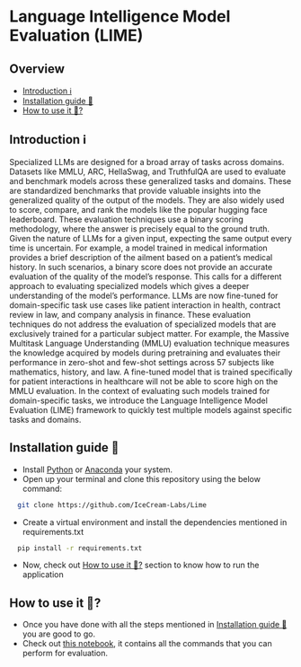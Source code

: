 # Language Intelligence Model Evaluation (LIME)

## Overview
- [Introduction ℹ](#introduction)
- [Installation guide 🦮](#installation-guide)
- [How to use it 🤔?](#how-to-use-it)

<h2 id="introduction">Introduction ℹ</h2>
Specialized LLMs are designed for a broad array of tasks across domains. Datasets like MMLU, ARC, HellaSwag, and TruthfulQA are used to evaluate and benchmark models across these generalized tasks and domains.  
These are standardized benchmarks that provide valuable insights into the generalized quality of the output of the models. They are also widely used to score, compare, and rank the models like the popular hugging face leaderboard.   
These evaluation techniques use a binary scoring methodology, where the answer is precisely equal to the ground truth.  Given the nature of LLMs for a given input, expecting the same output every time is uncertain.  For example, a model trained in medical information provides a brief description of the ailment based on a patient’s medical history. In such scenarios, a binary score does not provide an accurate evaluation of the quality of the model’s response. This calls for a different approach to evaluating specialized models which gives a deeper understanding of the model’s performance.
LLMs are now fine-tuned for domain-specific task use cases like patient interaction in health,  contract review in law, and company analysis in finance. These evaluation techniques do not address the evaluation of specialized models that are exclusively trained for a particular subject matter. 
For example, the Massive Multitask Language Understanding (MMLU) evaluation technique measures the knowledge acquired by models during pretraining and evaluates their performance in zero-shot and few-shot settings across 57 subjects like mathematics, history, and law. A fine-tuned model that is trained specifically for patient interactions in healthcare will not be able to score high on the MMLU evaluation. 
In the context of evaluating such models trained for domain-specific tasks, we introduce the Language Intelligence Model Evaluation (LIME) framework to quickly test multiple models against specific tasks and domains. 

<h2 id="installation-guide">Installation guide 🦮</h2>

- Install [Python](https://www.python.org) or [Anaconda](https://www.anaconda.com) your system.  
- Open up your terminal and clone this repository using the below command:

 ```sh
   git clone https://github.com/IceCream-Labs/Lime
 ```
- Create a virtual environment and install the dependencies mentioned in requirements.txt
 ```sh
   pip install -r requirements.txt
 ```
- Now, check out [How to use it 🤔?](#how-to-use-it) section to know how to run the application

<h2 id="how-to-use-it">How to use it 🤔?</h2>

- Once you have done with all the steps mentioned in [Installation guide 🦮](#installation-guide) you are good to go.
- Check out [this notebook](), it contains all the commands that you can perform for evaluation.
